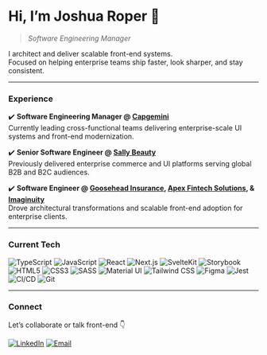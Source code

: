 <!--<p align="center">
  <img src="https://media.licdn.com/dms/image/v2/C5616AQGMHPDm0QbY3g/profile-displaybackgroundimage-shrink_350_1400/profile-displaybackgroundimage-shrink_350_1400/0/1620288447862?e=1762992000&v=beta&t=Z6KUVCQAR8hslW7jt82heZJ3SzMrvzjRdHtqGuuhCX8" alt="Joshua Roper LinkedIn Banner" width="100%" style="border-radius: 8px;" />
</p>-->

# Hi, I’m Joshua Roper 👋  
> *Software Engineering Manager*  

I architect and deliver scalable front-end systems.  
Focused on helping enterprise teams ship faster, look sharper, and stay consistent. 

---

### Experience

✔️ **Software Engineering Manager @ [Capgemini](https://www.capgemini.com/)**  
Currently leading cross-functional teams delivering enterprise-scale UI systems and front-end modernization.

✔️ **Senior Software Engineer @ [Sally Beauty](https://www.sallybeauty.com/)**  
Previously delivered enterprise commerce and UI platforms serving global B2B and B2C audiences.

✔️ **Software Engineer @ [Goosehead Insurance](https://www.goosehead.com/), [Apex Fintech Solutions](https://apexfintechsolutions.com/), & [Imaginuity](https://www.imaginuity.com/)**  
Drove architectural transformations and scalable front-end adoption for enterprise clients.

---

### Current Tech

![TypeScript](https://img.shields.io/badge/TypeScript-007ACC?style=for-the-badge&logo=typescript&logoColor=white)
![JavaScript](https://img.shields.io/badge/JavaScript-F7DF1E?style=for-the-badge&logo=javascript&logoColor=black)
![React](https://img.shields.io/badge/React-20232A?style=for-the-badge&logo=react&logoColor=61DAFB)
![Next.js](https://img.shields.io/badge/Next.js-000000?style=for-the-badge&logo=nextdotjs&logoColor=white)
![SvelteKit](https://img.shields.io/badge/SvelteKit-FF3E00?style=for-the-badge&logo=svelte&logoColor=white)
![Storybook](https://img.shields.io/badge/Storybook-FF4785?style=for-the-badge&logo=storybook&logoColor=white)
![HTML5](https://img.shields.io/badge/HTML5-E34F26?style=for-the-badge&logo=html5&logoColor=white)
![CSS3](https://img.shields.io/badge/CSS3-1572B6?style=for-the-badge&logo=css3&logoColor=white)
![SASS](https://img.shields.io/badge/Sass-CC6699?style=for-the-badge&logo=sass&logoColor=white)
![Material UI](https://img.shields.io/badge/MUI-007FFF?style=for-the-badge&logo=mui&logoColor=white)
![Tailwind CSS](https://img.shields.io/badge/TailwindCSS-06B6D4?style=for-the-badge&logo=tailwindcss&logoColor=white)
![Figma](https://img.shields.io/badge/Figma-F24E1E?style=for-the-badge&logo=figma&logoColor=white)
![Jest](https://img.shields.io/badge/Jest-C21325?style=for-the-badge&logo=jest&logoColor=white)
![CI/CD](https://img.shields.io/badge/CI%2FCD-0A66C2?style=for-the-badge&logo=githubactions&logoColor=white)
![Git](https://img.shields.io/badge/Git-F05033?style=for-the-badge&logo=git&logoColor=white)

---

### Connect
Let’s collaborate or talk front-end 👇 

[![LinkedIn](https://img.shields.io/badge/LinkedIn-0077B5?style=for-the-badge&logo=linkedin&logoColor=white)](https://www.linkedin.com/in/josh-roper/)
[![Email](https://img.shields.io/badge/Email-red?style=for-the-badge&logo=gmail&logoColor=white)](mailto:joshua.micah.roper@gmail.com)
